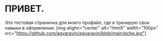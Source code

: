 # ПРИВЕТ.
Это тестовая страничка для моего профайл, где я тренирую свои навыки в оформлении.
[img alighn="center" alt="html5" width="100px" src="https://github.com/agvaravin/agvaravin/blob/main/pche.jpg"]
